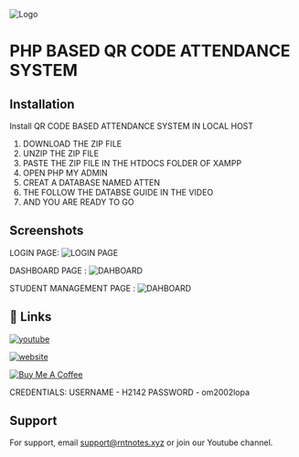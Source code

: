 
![Logo](https://storage.rntnotes.xyz/smsss/channels4_profile.jpg)


# PHP BASED QR CODE ATTENDANCE SYSTEM




## Installation

Install QR CODE BASED ATTENDANCE SYSTEM IN LOCAL HOST

1. DOWNLOAD THE ZIP FILE
2. UNZIP THE ZIP FILE 
3. PASTE THE ZIP FILE IN THE HTDOCS FOLDER OF XAMPP
4. OPEN PHP MY ADMIN
5. CREAT A DATABASE NAMED ATTEN 
6. THE FOLLOW THE DATABSE GUIDE IN THE VIDEO
7. AND YOU ARE READY TO GO



    
## Screenshots
LOGIN PAGE:
![LOGIN PAGE](https://storage.rntnotes.xyz/smsss/login.PNG)


DASHBOARD PAGE :
![DAHBOARD](https://storage.rntnotes.xyz/smsss/dash.PNG)

STUDENT MANAGEMENT PAGE :
![DAHBOARD](https://storage.rntnotes.xyz/smsss/add.PNG)


## 🔗 Links
[![youtube](https://img.shields.io/badge/My_YOUTUBE-FF0000?style=for-the-badge&logo=youtube&logoColor=white)](https://www.youtube.com/@Tunknown1)

[![website](https://img.shields.io/badge/LIVE_PREVIEW-000000?style=for-the-badge&logo=internet-explorer&logoColor=white)](https://sms.rntnotes.xyz/go/login)

[![Buy Me A Coffee](https://img.shields.io/badge/BUY_ME_A_COFFEE-FFDD00?style=for-the-badge&logo=buy-me-a-coffee&logoColor=black)](https://buymeacoffee.com/allinone2024)

CREDENTIALS:
USERNAME - H2142 PASSWORD - om2002lopa



## Support

For support, email support@rntnotes.xyz or join our Youtube channel.

